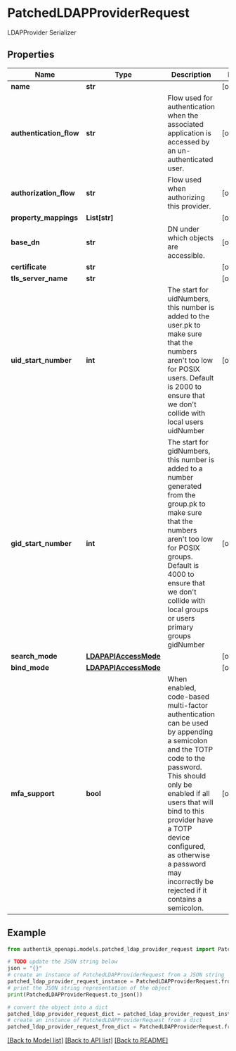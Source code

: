 # PatchedLDAPProviderRequest

LDAPProvider Serializer

## Properties

Name | Type | Description | Notes
------------ | ------------- | ------------- | -------------
**name** | **str** |  | [optional] 
**authentication_flow** | **str** | Flow used for authentication when the associated application is accessed by an un-authenticated user. | [optional] 
**authorization_flow** | **str** | Flow used when authorizing this provider. | [optional] 
**property_mappings** | **List[str]** |  | [optional] 
**base_dn** | **str** | DN under which objects are accessible. | [optional] 
**certificate** | **str** |  | [optional] 
**tls_server_name** | **str** |  | [optional] 
**uid_start_number** | **int** | The start for uidNumbers, this number is added to the user.pk to make sure that the numbers aren&#39;t too low for POSIX users. Default is 2000 to ensure that we don&#39;t collide with local users uidNumber | [optional] 
**gid_start_number** | **int** | The start for gidNumbers, this number is added to a number generated from the group.pk to make sure that the numbers aren&#39;t too low for POSIX groups. Default is 4000 to ensure that we don&#39;t collide with local groups or users primary groups gidNumber | [optional] 
**search_mode** | [**LDAPAPIAccessMode**](LDAPAPIAccessMode.md) |  | [optional] 
**bind_mode** | [**LDAPAPIAccessMode**](LDAPAPIAccessMode.md) |  | [optional] 
**mfa_support** | **bool** | When enabled, code-based multi-factor authentication can be used by appending a semicolon and the TOTP code to the password. This should only be enabled if all users that will bind to this provider have a TOTP device configured, as otherwise a password may incorrectly be rejected if it contains a semicolon. | [optional] 

## Example

```python
from authentik_openapi.models.patched_ldap_provider_request import PatchedLDAPProviderRequest

# TODO update the JSON string below
json = "{}"
# create an instance of PatchedLDAPProviderRequest from a JSON string
patched_ldap_provider_request_instance = PatchedLDAPProviderRequest.from_json(json)
# print the JSON string representation of the object
print(PatchedLDAPProviderRequest.to_json())

# convert the object into a dict
patched_ldap_provider_request_dict = patched_ldap_provider_request_instance.to_dict()
# create an instance of PatchedLDAPProviderRequest from a dict
patched_ldap_provider_request_from_dict = PatchedLDAPProviderRequest.from_dict(patched_ldap_provider_request_dict)
```
[[Back to Model list]](../README.md#documentation-for-models) [[Back to API list]](../README.md#documentation-for-api-endpoints) [[Back to README]](../README.md)


